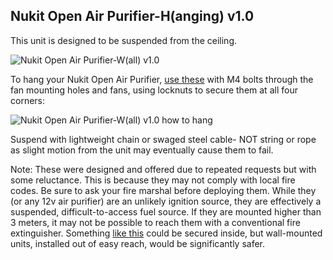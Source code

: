**Nukit Open Air Purifier-H(anging) v1.0**
---
This unit is designed to be suspended from the ceiling.

![Nukit Open Air Purifier-W(all) v1.0](https://github.com/opennukit/Nukit-Open-Air-Purifier/blob/main/Nukit%20Open%20Air%20Purifier-H(anging)%20v1.0/Nukit%20Open%20Air%20Purifier-H%20v1.0.jpg?raw=true)

To hang your Nukit Open Air Purifier, [use these](https://amzn.to/4aKu1MU) with M4 bolts through the fan mounting holes and fans, using locknuts to secure them at all four corners:

![Nukit Open Air Purifier-W(all) v1.0 how to hang](https://github.com/opennukit/Nukit-Open-Air-Purifier/blob/main/Nukit%20Open%20Air%20Purifier-H(anging)%20v1.0/Nukit-Open-Air-Purifier-H-v1.0-Pad-Eye.jpg)

Suspend with lightweight chain or swaged steel cable- NOT string or rope as slight motion from the unit may eventually cause them to fail. 

Note: These were designed and offered due to repeated requests but with some reluctance. This is because they may not comply with local fire codes. Be sure to ask your fire marshal before deploying them. While they (or any 12v air purifier) are an unlikely ignition source, they are effectively a suspended, difficult-to-access fuel source. If they are mounted higher than 3 meters, it may not be possible to reach them with a conventional fire extinguisher. Something [like this](https://amzn.to/3S8JBdP) could be secured inside, but wall-mounted units, installed out of easy reach, would be significantly safer. 


